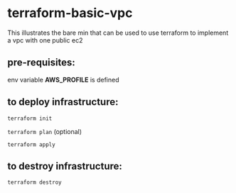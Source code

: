# terraform-basic-vpc
This illustrates the bare min that can be used to use terraform to implement a vpc with one public ec2

## pre-requisites:
env variable **AWS_PROFILE** is defined

## to deploy infrastructure:
```terraform init```

```terraform plan``` (optional)

```terraform apply```

## to destroy infrastructure:
```terraform destroy```
